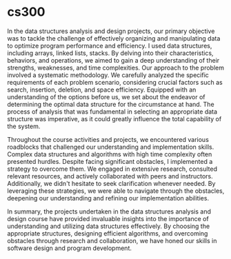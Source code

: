 # cs300

In the data structures analysis and design projects, our primary objective was to tackle the challenge of effectively organizing and manipulating data to optimize program performance and efficiency. I used data structures, including arrays, linked lists, stacks. By delving into their characteristics, behaviors, and operations, we aimed to gain a deep understanding of their strengths, weaknesses, and time complexities. Our approach to the problem involved a systematic methodology. We carefully analyzed the specific requirements of each problem scenario, considering crucial factors such as search, insertion, deletion, and space efficiency. Equipped with an understanding of the options before us, we set about the endeavor of determining the optimal data structure for the circumstance at hand. The process of analysis that was fundamental in selecting an appropriate data structure was imperative, as it could greatly influence the total capability of the system.

Throughout the course activities and projects, we encountered various roadblocks that challenged our understanding and implementation skills. Complex data structures and algorithms with high time complexity often presented hurdles. Despite facing significant obstacles, I implemented a strategy to overcome them. We engaged in extensive research, consulted relevant resources, and actively collaborated with peers and instructors. Additionally, we didn't hesitate to seek clarification whenever needed. By leveraging these strategies, we were able to navigate through the obstacles, deepening our understanding and refining our implementation abilities.

In summary, the projects undertaken in the data structures analysis and design course have provided invaluable insights into the importance of understanding and utilizing data structures effectively. By choosing the appropriate structures, designing efficient algorithms, and overcoming obstacles through research and collaboration, we have honed our skills in software design and program development.
